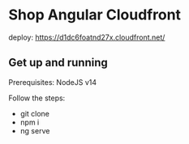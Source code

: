 # Shop Angular Cloudfront

deploy: https://d1dc6foatnd27x.cloudfront.net/

## Get up and running

Prerequisites: NodeJS v14

Follow the steps:

- git clone
- npm i
- ng serve
